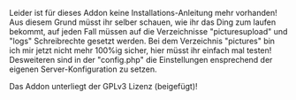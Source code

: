 Leider ist für dieses Addon keine Installations-Anleitung mehr vorhanden!
Aus diesem Grund müsst ihr selber schauen, wie ihr das Ding zum laufen bekommt, auf jeden Fall müssen auf die Verzeichnisse "picturesupload" und "logs" Schreibrechte gesetzt werden. Bei dem Verzeichnis "pictures" bin ich mir jetzt nicht mehr 100%ig sicher, hier müsst ihr einfach mal testen!
Desweiteren sind in der "config.php" die Einstellungen ensprechend der eigenen Server-Konfiguration zu setzen.

Das Addon unterliegt der GPLv3 Lizenz (beigefügt)!

